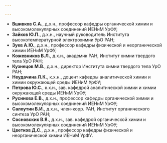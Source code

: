 ```yaml
---

---
```

- **Вшивков С.А.**, д.х.н., профессор кафедры органической химии и высокомолекулярных соединений ИЕНиМ УрФУ;
- **Зайков Ю.П.**, д.х.н., научный руководитель Института высокотемпературной электрохимии УрО РАН;
- **Зуев А.Ю.**, д.х.н., профессор кафедры физической и неорганической химии ИЕНиМ УрФУ;
- **Кожевников В.Л.**, д.х.н., академик РАН, Институт химии твердого тела УрО РАН;
- **Кузнецов М.В.**, д.х.н., директор Института химии твердого тела УрО РАН;
- **Неудачина Л.К.**, к.х.н., доцент кафедры аналитической химии и химии окружающей среды ИЕНиМ УрФУ;
- **Петрова Ю.С.**, к.х.н., зав. кафедрой аналитической химии и химии окружающей среды ИЕНиМ УрФУ;
- **Русинова Е.В.**, д.х.н., профессор кафедры органической химии и высокомолекулярных соединений ИЕНиМ УрФУ;
- **Салоутин В.И.**, д.х.н., член-корр. РАН, Институт органического синтеза УрО РАН;
- **Сосновских В.Я.**, д.х.н., зав. кафедрой органической химии и высокомолекулярных соединений ИЕНиМ УрФУ;
- **Цветков Д.С.**, д.х.н., профессор кафедры физической и неорганической химии ИЕНиМ УрФУ.